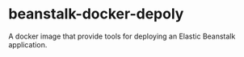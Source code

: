 # beanstalk-docker-depoly
A docker image that provide tools for deploying an Elastic Beanstalk application.

